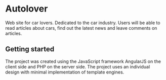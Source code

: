 # Autolover
Web site for car lovers.
Dedicated to the car industry.
Users will be able to read articles about cars, find out the latest news and leave comments on articles.

## Getting started ##

The project was created using the JavaScript framework AngularJS on the client side and PHP on the server side. The project uses an individual design with minimal implementation of template engines.
